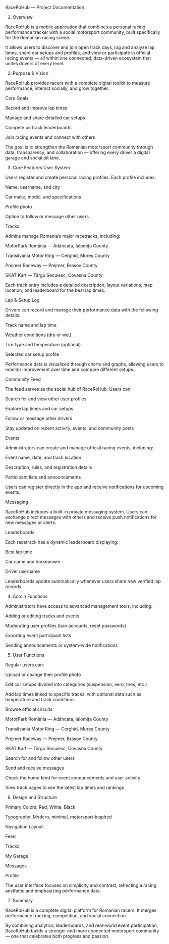 RaceRoHub — Project Documentation
1. Overview

RaceRoHub is a mobile application that combines a personal racing performance tracker with a social motorsport community, built specifically for the Romanian racing scene.

It allows users to discover and join open track days, log and analyze lap times, share car setups and profiles, and view or participate in official racing events — all within one connected, data-driven ecosystem that unites drivers of every level.

2. Purpose & Vision

RaceRoHub provides racers with a complete digital toolkit to measure performance, interact socially, and grow together.

Core Goals

Record and improve lap times

Manage and share detailed car setups

Compete on track leaderboards

Join racing events and connect with others

The goal is to strengthen the Romanian motorsport community through data, transparency, and collaboration — offering every driver a digital garage and social pit lane.

3. Core Features
User System

Users register and create personal racing profiles.
Each profile includes:

Name, username, and city

Car make, model, and specifications

Profile photo

Option to follow or message other users

Tracks

Admins manage Romania’s major racetracks, including:

MotorPark România — Adâncata, Ialomița County

Transilvania Motor Ring — Cerghid, Mureș County

Prejmer Raceway — Prejmer, Brașov County

SKAT Kart — Târgu Secuiesc, Covasna County

Each track entry includes a detailed description, layout variations, map location, and leaderboard for the best lap times.

Lap & Setup Log

Drivers can record and manage their performance data with the following details:

Track name and lap time

Weather conditions (dry or wet)

Tire type and temperature (optional)

Selected car setup profile

Performance data is visualized through charts and graphs, allowing users to monitor improvement over time and compare different setups.

Community Feed

The feed serves as the social hub of RaceRoHub.
Users can:

Search for and view other user profiles

Explore lap times and car setups

Follow or message other drivers

Stay updated on recent activity, events, and community posts

Events

Administrators can create and manage official racing events, including:

Event name, date, and track location

Description, rules, and registration details

Participant lists and announcements

Users can register directly in the app and receive notifications for upcoming events.

Messaging

RaceRoHub includes a built-in private messaging system.
Users can exchange direct messages with others and receive push notifications for new messages or alerts.

Leaderboards

Each racetrack has a dynamic leaderboard displaying:

Best lap time

Car name and horsepower

Driver username

Leaderboards update automatically whenever users share new verified lap records.

4. Admin Functions

Administrators have access to advanced management tools, including:

Adding or editing tracks and events

Moderating user profiles (ban accounts, reset passwords)

Exporting event participant lists

Sending announcements or system-wide notifications

5. User Functions

Regular users can:

Upload or change their profile photo

Edit car setups divided into categories (suspension, aero, tires, etc.)

Add lap times linked to specific tracks, with optional data such as temperature and track conditions

Browse official circuits:

MotorPark România — Adâncata, Ialomița County

Transilvania Motor Ring — Cerghid, Mureș County

Prejmer Raceway — Prejmer, Brașov County

SKAT Kart — Târgu Secuiesc, Covasna County

Search for and follow other users

Send and receive messages

Check the home feed for event announcements and user activity

View track pages to see the latest lap times and rankings

6. Design and Structure

Primary Colors: Red, White, Black

Typography: Modern, minimal, motorsport-inspired

Navigation Layout:

Feed

Tracks

My Garage

Messages

Profile

The user interface focuses on simplicity and contrast, reflecting a racing aesthetic and emphasizing performance data.

7. Summary

RaceRoHub is a complete digital platform for Romanian racers. It merges performance tracking, competition, and social connection.

By combining analytics, leaderboards, and real-world event participation, RaceRoHub builds a stronger and more connected motorsport community — one that celebrates both progress and passion.
